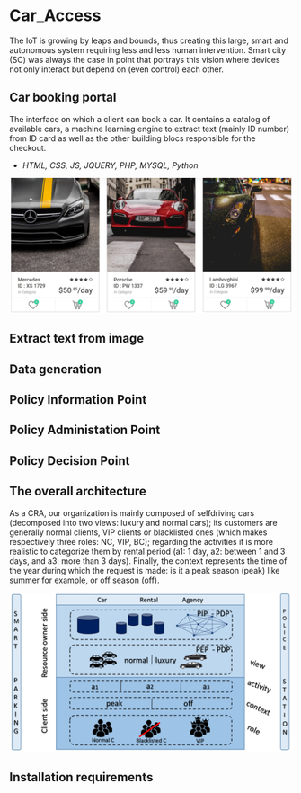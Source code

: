 # Car_Access

The IoT is growing by leaps and bounds, thus creating this large, smart and autonomous system requiring less and less human intervention. Smart city (SC) was always the case in point that portrays this vision where devices not only interact but depend on (even control) each other. 

## Car booking portal

The interface on which a client can book a car. It contains a catalog of available cars, a machine learning engine to extract text (mainly ID number) from ID card as well as the other building blocs responsible for the checkout.

* _HTML, CSS, JS, JQUERY, PHP, MYSQL, Python_

![Car booking portal](./images/portal.JPG)

## Extract text from image

## Data generation

## Policy Information Point

## Policy Administation Point

## Policy Decision Point

## The overall architecture

As a CRA, our organization is mainly composed of selfdriving cars (decomposed into two views: luxury and normal cars); its customers are generally normal clients, VIP clients or blacklisted ones (which makes respectively three roles: NC, VIP, BC); regarding the activities it is more realistic to categorize them by rental period (a1: 1 day, a2: between 1 and 3 days, and a3: more than 3 days). Finally, the context represents the time of the year during which the request is made: is it a peak season (peak) like summer for example, or off season (off).

![The building blocks of the implementation](./images/architecture.PNG)

## Installation requirements
